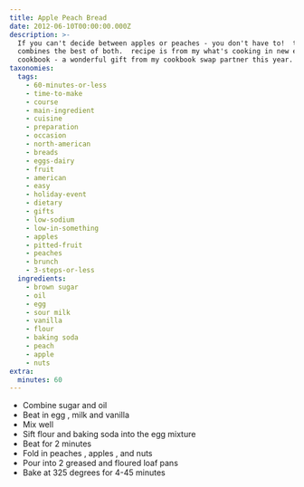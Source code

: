 ```yaml
---
title: Apple Peach Bread
date: 2012-06-10T00:00:00.000Z
description: >-
  If you can't decide between apples or peaches - you don't have to!  this bread
  combines the best of both.  recipe is from my what's cooking in new england
  cookbook - a wonderful gift from my cookbook swap partner this year.
taxonomies:
  tags:
    - 60-minutes-or-less
    - time-to-make
    - course
    - main-ingredient
    - cuisine
    - preparation
    - occasion
    - north-american
    - breads
    - eggs-dairy
    - fruit
    - american
    - easy
    - holiday-event
    - dietary
    - gifts
    - low-sodium
    - low-in-something
    - apples
    - pitted-fruit
    - peaches
    - brunch
    - 3-steps-or-less
  ingredients:
    - brown sugar
    - oil
    - egg
    - sour milk
    - vanilla
    - flour
    - baking soda
    - peach
    - apple
    - nuts
extra:
  minutes: 60
---
```

 - Combine sugar and oil
 - Beat in egg , milk and vanilla
 - Mix well
 - Sift flour and baking soda into the egg mixture
 - Beat for 2 minutes
 - Fold in peaches , apples , and nuts
 - Pour into 2 greased and floured loaf pans
 - Bake at 325 degrees for 4-45 minutes

